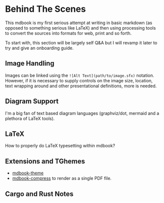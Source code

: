 # Behind The Scenes

This mdbook is my first serious attempt at writing in basic markdown (as opposed to something serious like LaTeX)
  and then using processing tools to convert the sources into formats for web, print and so forth.

To start with, this section will be largely self Q&A but I will revamp it later to try and give an onboarding
guide.

## Image Handling

Images can be linked using the `![Alt Text](path/to/image.sfx)` notation.  However, if it is necessary to supply
controls on the image size, location, text wrapping around and other presentational definitions, more is needed.

## Diagram Support

I'm a big fan of text based diagram languages (graphviz/dot, mermaid and a plethora of LaTeX tools).

## LaTeX

How to properly do LaTeX typesetting within mdbook?

## Extensions and TGhemes

- [mdbook-theme](https://crates.io/crates/mdbook-theme)
- [mdbook-compress](https://crates.io/crates/mdbook-compress) to render as a single PDF file.

## Cargo and Rust Notes
